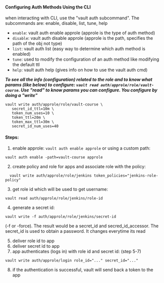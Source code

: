 #### Configuring Auth Methods Using the CLI
when interacting with CLI, use the "vault auth subcommand". The subcommands are: enable, disable, list, tune, help
- `enable`: vault auth enable approle (approle is the type of auth method)
- `disable`: vault auth disable approle (approle is the path, specifies the path of the obj not type)
- `list`: vault auth list (easy way to determine which auth method is enabled)
- `tune`: used to modify the configuration of an auth method like modifying the default ttl
- `help`: vault auth help (gives info on how to use the vault auth cmd)

***To see all the info (configuration) related to the role and to know what params (like below) to configure: `vault read auth/approle/role/vault-course`.
Use "read" to know params you can configure. You configure by doing a "write"***
```
vault write auth/approle/role/vault-course \
   secret_id_ttl=10m \
   token_num_uses=10 \
   token_ttl=20m \
   token_max_ttl=30m \
   secret_id_num_uses=40
```

#### Steps:
1. enable approle: `vault auth enable approle` or using a custom path: 
```
vault auth enable -path=vault-course approle
```
2. create policy and role for apps and associate role with the policy: 
```
  vault write auth/approle/role/jenkins token_policies="jenkins-role-policy"
```  
3. get role id which will be used to get username: 
```
vault read auth/approle/role/jenkins/role-id
```
4. generate a secret id: 
```
vault write -f auth/approle/role/jenkins/secret-id
```
(-f or -force). The result would be a secret_id and secred_id_accessor. The secret_id is used to obtain a password. It changes everytime its read

5. deliver role id to app
6. deliver secret id to app
7. app authenticates (logs in) with role id and secret id: (step 5-7)
```
vault write auth/approle/login role_id="..." secret_id="..." 
```
8. if the authentication is successful, vault will send back a token to the app